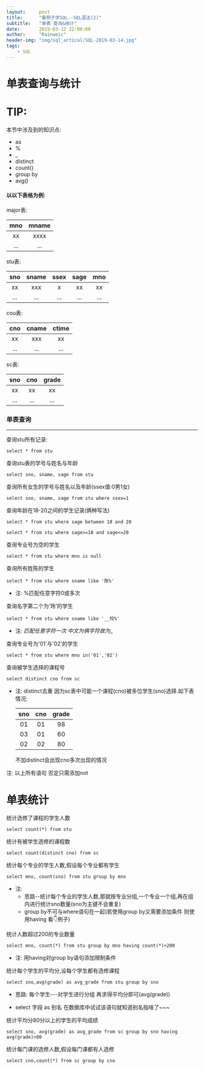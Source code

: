 ```yaml
---
layout:     post
title:      "看例子学SQL--SQL语法(2)"
subtitle:   "单表 查询&统计"
date:       2019-03-12 22:00:00
author:     "Rainweic"
header-img: "img/sql_artical/SQL-2019-03-14.jpg"
tags:
    - SQL
---
```


# 单表查询与统计
# TIP:
本节中涉及到的知识点:
* as
* %
* _
* distinct
* count()
* group by
* avg()


#### 以以下表格为例:
major表:

| mno | mname |
| :-: | :-: |
| xx | xxxx |
| ... | ... |

stu表:

| sno | sname | ssex | sage | mno |
| :-: | :-: | :-: | :-: | :-: |
| xx | xxx | x | xx | xx |
| ... | ... | ... | ... | ... |

cou表:

| cno | cname | ctime |
| :-: | :-: | :-: |
| xx | xxx | xx |
| ... | ... | ... |

sc表:

| sno | cno | grade |
| :-: | :-: | :-: |
| xx | xx | xx |
| ... | ... | ... |


### 单表查询
-------
查询stu所有记录:
```
select * from stu
```
查询stu表的学号与姓名与年龄
```
select sno, sname, sage from stu
```
查询所有女生的学号与姓名以及年龄(ssex值:0男1女)
```
select sno, sname, sage from stu where ssex=1
```
查询年龄在18-20之间的学生记录(俩种写法)
```
select * from stu where sage between 18 and 20
```
```
select * from stu where sage>=18 and sage<=20
```
查询专业号为空的学生
```
select * from stu where mno is null
```
查询所有姓陈的学生
```
select * from stu where sname like '陈%'
```
* 注: %匹配任意字符0或多次

查询名字第二个为‘玲’的学生
```
select * from stu where sname like '__玲%'
```
* 注: _匹配任意字符一次 中文为俩字符故为__

查询专业号为'01'与'02'的学生
```
select * from stu where mno in('01','02')
```
查询被学生选择的课程号
```
select distinct cno from sc
```
* 注: distinct去重 因为sc表中可能一个课程(cno)被多位学生(sno)选择.如下表情况:

    | sno | cno | grade |
    | :-: | :-: | :-: |
    | 01 | 01 | 98 |
    | 03 | 01 | 60 |
    | 02 | 02 | 80 |

    不加distinct会出现cno多次出现的情况
    
注: 以上所有语句 否定只需添加not

# 单表统计
统计选修了课程的学生人数
```
select count(*) from stu
```
统计有被学生选修的课程数
```
select count(distinct cno) from sc
```
统计每个专业的学生人数,假设每个专业都有学生
```
select mno, count(sno) from stu group by mno
```
* 注:
    * 思路--统计每个专业的学生人数,那就按专业分组,一个专业一个组,再在组内进行统计sno数量(sno为主键不会重复)
    * group by不可与where语句在一起(若使用group by又需要添加条件 则使用having 看👇例子)
    
统计人数超过200的专业数量
```
select mno, count(*) from stu group by mno having count(*)>200
```
* 注: 用having对group by语句添加限制条件

统计每个学生的平均分,设每个学生都有选修课程
```
select sno,avg(grade) as avg_grade from stu group by sno
```
* 思路: 每个学生---对学生进行分组 再求得平均分即可(avg(grade))
 
* select 字段 as 别名 在数据库中试试该语句就知道别名指啥了~~~

统计平均分80分以上的学生的平均成绩
```
select sno, avg(grade) as avg_grade from sc group by sno having avg(grade)>80
```
统计每门课的选修人数,假设每门课都有人选修
```
select cno,count(*) from sc group by cno
```
